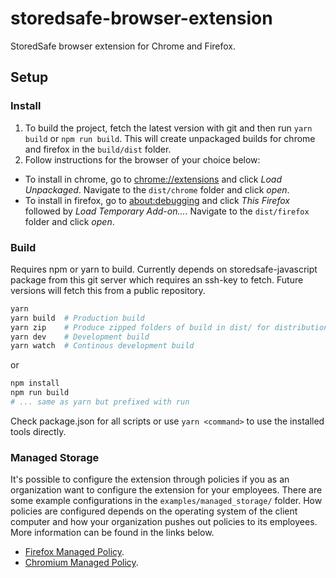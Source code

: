 # storedsafe-browser-extension

StoredSafe browser extension for Chrome and Firefox.

## Setup

### Install

1. To build the project, fetch the latest version with git and then run `yarn build` or `npm run build`. This will create unpackaged builds for chrome and firefox in the `build/dist` folder.
2. Follow instructions for the browser of your choice below:
  - To install in chrome, go to [chrome://extensions](chrome://extensions) and click *Load Unpackaged*. Navigate to the `dist/chrome` folder and click *open*.
  - To install in firefox, go to [about:debugging](about:debugging) and click *This Firefox* followed by *Load Temporary Add-on...*. Navigate to the `dist/firefox` folder and click *open*.

### Build
Requires npm or yarn to build. Currently depends on storedsafe-javascript package from this git server which requires an ssh-key to fetch. Future versions will fetch this from a public repository.

```bash
yarn
yarn build  # Production build
yarn zip    # Produce zipped folders of build in dist/ for distribution
yarn dev    # Development build
yarn watch  # Continous development build
```

or

```bash
npm install
npm run build
# ... same as yarn but prefixed with run
```

Check package.json for all scripts or use `yarn <command>` to use the installed tools directly.

### Managed Storage

It's possible to configure the extension through policies if you as an organization want to configure the extension for your employees. There are some example configurations in the `examples/managed_storage/` folder. How policies are configured depends on the operating system of the client computer and how your organization pushes out policies to its employees. More information can be found in the links below.

- [Firefox Managed Policy](https://developer.mozilla.org/en-US/docs/Mozilla/Add-ons/WebExtensions/Native_manifests#Managed_storage_manifests).
- [Chromium Managed Policy](https://www.chromium.org/administrators/policy-templates).
